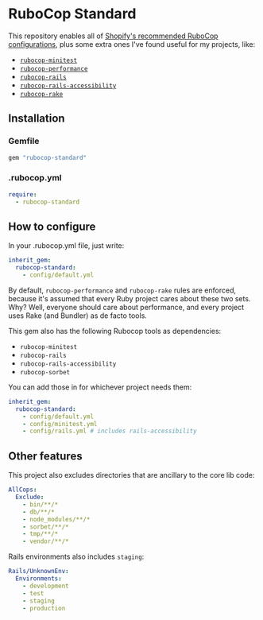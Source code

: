 # RuboCop Standard

This repository enables all of [Shopify's recommended RuboCop configurations](https://github.com/Shopify/ruby-style-guide), plus some extra ones I've found useful for my projects, like:

- [`rubocop-minitest`](https://github.com/rubocop/rubocop-minitest)
- [`rubocop-performance`](https://github.com/rubocop/rubocop-performance)
- [`rubocop-rails`](https://github.com/rubocop/rubocop-rails)
- [`rubocop-rails-accessibility`](https://github.com/github/rubocop-rails-accessibility)
- [`rubocop-rake`](https://github.com/rubocop/rubocop-rake)

## Installation

### Gemfile

```ruby
gem "rubocop-standard"
```

### .rubocop.yml

```yaml
require:
  - rubocop-standard
```

## How to configure

In your .rubocop.yml file, just write:

```yaml
inherit_gem:
  rubocop-standard:
    - config/default.yml
```

By default, `rubocop-performance` and `rubocop-rake` rules are enforced, because it's assumed that every Ruby project cares about these two sets. Why? Well, everyone should care about performance, and every project uses Rake (and Bundler) as de facto tools.

This gem also has the following Rubocop tools as dependencies:

- `rubocop-minitest`
- `rubocop-rails`
- `rubocop-rails-accessibility`
- `rubocop-sorbet`

You can add those in for whichever project needs them:

```yaml
inherit_gem:
  rubocop-standard:
    - config/default.yml
    - config/minitest.yml
    - config/rails.yml # includes rails-accessibility
```

## Other features

This project also excludes directories that are ancillary to the core lib code:

```yaml
AllCops:
  Exclude:
    - bin/**/*
    - db/**/*
    - node_modules/**/*
    - sorbet/**/*
    - tmp/**/*
    - vendor/**/*
```

Rails environments also includes `staging`:

```yml
Rails/UnknownEnv:
  Environments:
    - development
    - test
    - staging
    - production
```

